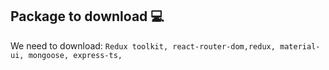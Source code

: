 ## Package to download 💻
We need to download: 
`Redux toolkit, react-router-dom,redux, material-ui, mongoose, express-ts, 
`
